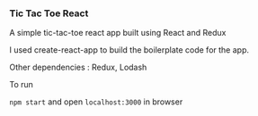 ### Tic Tac Toe React

A simple tic-tac-toe react app built using React and Redux


I used create-react-app to build the boilerplate code for the app.

Other dependencies : Redux, Lodash

To run 

`npm start` and open `localhost:3000` in browser
